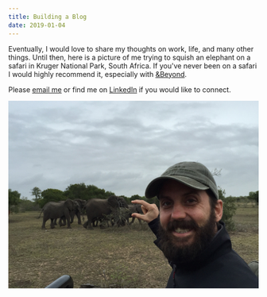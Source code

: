 ```yaml
---
title: Building a Blog
date: 2019-01-04
---
```


Eventually, I would love to share my thoughts on work, life, and many other things. Until then, here is a picture of me trying to squish an elephant on a safari in Kruger National Park, South Africa. If you've never been on a safari I would highly recommend it, especially with [&Beyond](https://www.andbeyond.com/our-lodges/africa/south-africa/kruger-national-park/ngala-private-game-reserve/andbeyond-ngala-safari-lodge/).


Please [email me](mailto:dantilse@gmail.com) or find me on [LinkedIn](https://www.linkedin.com/in/dantilse/) if you would like to connect.

![Elephants on safari](../images/ngala-safari-squishing-elephants.jpg)